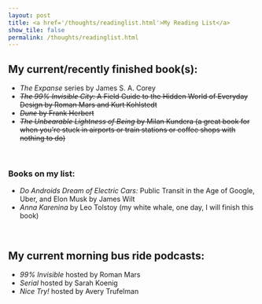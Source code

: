 ```yaml
---
layout: post
title: <a href='/thoughts/readinglist.html'>My Reading List</a>
show_tile: false
permalink: /thoughts/readinglist.html
---
```

<!-- markdownlint-disable-file MD026 -->

## My current/recently finished book(s):

- *The Expanse* series by James S. A. Corey  
- ~~*The 99% Invisible City:* A Field Guide to the Hidden World of Everyday Design by Roman Mars and Kurt Kohlstedt~~  
- ~~*Dune* by Frank Herbert~~  
- ~~*The Unbearable Lightness of Being* by Milan Kundera (a great book for when you're stuck in airports or train stations or coffee shops with nothing to do)~~  

<br>

### Books on my list:

- *Do Androids Dream of Electric Cars:* Public Transit in the Age of Google, Uber, and Elon Musk by James Wilt  
- *Anna Karenina* by Leo Tolstoy (my white whale, one day, I will finish this book)  

<br>

## My current morning bus ride podcasts:

- *99% Invisible* hosted by Roman Mars  
- *Serial* hosted by Sarah Koenig  
- *Nice Try!* hosted by Avery Trufelman  
